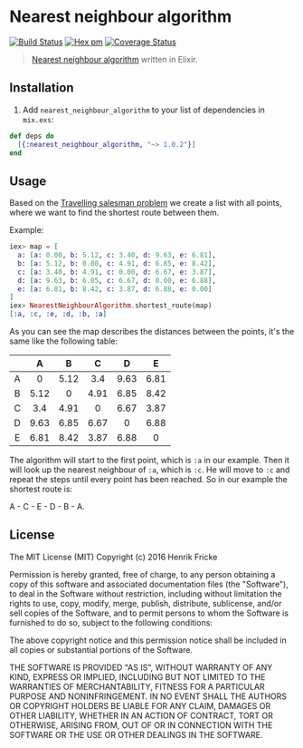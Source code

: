 # Nearest neighbour algorithm
[![Build Status](https://travis-ci.org/HenrikFricke/elixir-nearest-neighbour-algorithm.svg?branch=master)](https://travis-ci.org/HenrikFricke/elixir-nearest-neighbour-algorithm)
[![Hex pm](http://img.shields.io/hexpm/v/nearest_neighbour_algorithm.svg?style=flat)](https://hex.pm/packages/nearest_neighbour_algorithm)
[![Coverage Status](https://coveralls.io/repos/github/HenrikFricke/elixir-nearest-neighbour-algorithm/badge.svg?branch=master)](https://coveralls.io/github/HenrikFricke/elixir-nearest-neighbour-algorithm?branch=master)

> [Nearest neighbour algorithm](https://en.wikipedia.org/wiki/Nearest_neighbour_algorithm)
written in Elixir.

## Installation

1. Add `nearest_neighbour_algorithm` to your list of dependencies in `mix.exs`:

  ```elixir
  def deps do
    [{:nearest_neighbour_algorithm, "~> 1.0.2"}]
  end
  ```

## Usage

Based on the [Travelling salesman problem](https://en.wikipedia.org/wiki/Travelling_salesman_problem) we create a list with all points, where we want to find the shortest route between them.

Example:

```elixir
iex> map = [
  a: [a: 0.00, b: 5.12, c: 3.40, d: 9.63, e: 6.81],
  b: [a: 5.12, b: 0.00, c: 4.91, d: 6.85, e: 8.42],
  c: [a: 3.40, b: 4.91, c: 0.00, d: 6.67, e: 3.87],
  d: [a: 9.63, b: 6.85, c: 6.67, d: 0.00, e: 6.88],
  e: [a: 6.81, b: 8.42, c: 3.87, d: 6.88, e: 0.00]
]
iex> NearestNeighbourAlgorithm.shortest_route(map)
[:a, :c, :e, :d, :b, :a]
```

As you can see the map describes the distances between the points, it's
the same like the following table:

|     |  A  |  B  |  C  |  D  |  E  |
|:---:|:---:|:---:|:---:|:---:|:---:|
|  A  |  0  | 5.12| 3.4 | 9.63| 6.81|
|  B  | 5.12|  0  | 4.91| 6.85| 8.42|
|  C  | 3.4 | 4.91|  0  | 6.67| 3.87|
|  D  | 9.63| 6.85| 6.67|  0  | 6.88|
|  E  | 6.81| 8.42| 3.87| 6.88|  0  |

The algorithm will start to the first point, which is `:a` in our example. Then it will look up the nearest neighbour of `:a`, which is `:c`. He will move to `:c` and repeat the steps until every point has been reached. So in our example the shortest route is:

A - C - E - D - B - A.

## License

The MIT License (MIT)
Copyright (c) 2016 Henrik Fricke

Permission is hereby granted, free of charge, to any person obtaining a copy
of this software and associated documentation files (the "Software"), to deal
in the Software without restriction, including without limitation the rights
to use, copy, modify, merge, publish, distribute, sublicense, and/or sell copies
of the Software, and to permit persons to whom the Software is furnished to do
so, subject to the following conditions:

The above copyright notice and this permission notice shall be included in all
copies or substantial portions of the Software.

THE SOFTWARE IS PROVIDED "AS IS", WITHOUT WARRANTY OF ANY KIND, EXPRESS OR
IMPLIED, INCLUDING BUT NOT LIMITED TO THE WARRANTIES OF MERCHANTABILITY, FITNESS
FOR A PARTICULAR PURPOSE AND NONINFRINGEMENT. IN NO EVENT SHALL THE AUTHORS OR
COPYRIGHT HOLDERS BE LIABLE FOR ANY CLAIM, DAMAGES OR OTHER LIABILITY, WHETHER
IN AN ACTION OF CONTRACT, TORT OR OTHERWISE, ARISING FROM, OUT OF OR IN CONNECTION
WITH THE SOFTWARE OR THE USE OR OTHER DEALINGS IN THE SOFTWARE.
